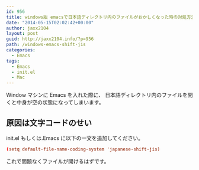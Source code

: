```yaml
---
id: 956
title: windows版 emacsで日本語ディレクトリ内のファイルがおかしくなった時の対処方法
date: "2014-05-15T02:02:42+00:00"
author: jaxx2104
layout: post
guid: http://jaxx2104.info/?p=956
path: /windows-emacs-shift-jis
categories:
  - Emacs
tags:
  - Emacs
  - init.el
  - Mac
---
```


Window マシンに Emacs を入れた際に、
日本語ディレクトリ内のファイルを開くと中身が空の状態になってしまいます。

## 原因は文字コードのせい

init.el もしくは.Emacs に以下の一文を追加してください。

```conf
(setq default-file-name-coding-system 'japanese-shift-jis)
```

これで問題なくファイルが開けるはずです。
